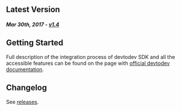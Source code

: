 Latest Version 
--------------
##### _Mar 30th, 2017_ - [v1.4](https://github.com/devtodev-analytics/macos-sdk/releases/latest)

Getting Started
---------------
Full description of the integration process of devtodev SDK and all the accessible features can be found on the page with [official devtodev documentation](https://www.devtodev.com/help/99).

Changelog
---------
See [releases](https://github.com/devtodev-analytics/macos-sdk/releases).
